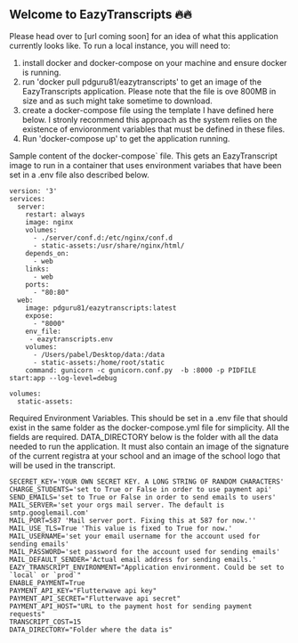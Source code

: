 ## Welcome to EazyTranscripts :fire::fire:

Please head over to [url coming soon] for an idea of what this application currently looks like. To run a local instance, you will need to:
1. install docker and docker-compose on your machine and ensure docker is running.
2. run 'docker pull pdguru81/eazytranscripts' to get an image of the EazyTranscripts application. Please note that the file is ove 800MB in size and as such might take sometime to download.
3. create a docker-compose file using the template I have defined here below. I stronly recommend this approach as the system relies on the existence of envioronment variables that must be defined in these files.
4. Run 'docker-compose up' to get the application running.

Sample content of the docker-compose` file.
This gets an EazyTranscript image to run in a container that uses
environment variabes that have been set  in a <Filename>.env file also described below.

```
version: '3'
services:
  server:
    restart: always
    image: nginx
    volumes:
      - ./server/conf.d:/etc/nginx/conf.d
      - static-assets:/usr/share/nginx/html/
    depends_on:
      - web
    links:
      - web
    ports:
      - "80:80"
  web:
    image: pdguru81/eazytranscripts:latest
    expose:
      - "8000"
    env_file:
     - eazytranscripts.env
    volumes:
      - /Users/pabel/Desktop/data:/data
      - static-assets:/home/root/static
    command: gunicorn -c gunicorn.conf.py  -b :8000 -p PIDFILE  start:app --log-level=debug 

volumes:
  static-assets:
```

Required Environment Variables.
This should be set in a <filename>.env file that should exist in the same folder as 
the docker-compose.yml file for simplicity. All the fields are required. DATA_DIRECTORY
below is the folder with all the data needed to run the application. It must also contain
an image of the signature of the current registra at your school and an image of the 
school logo that will be used in the transcript.

```
SECERET_KEY='YOUR OWN SECRET KEY. A LONG STRING OF RANDOM CHARACTERS'
CHARGE_STUDENTS='set to True or False in order to use payment api'
SEND_EMAILS='set to True or False in order to send emails to users'
MAIL_SERVER='set your orgs mail server. The default is smtp.googlemail.com'
MAIL_PORT=587 'Mail server port. Fixing this at 587 for now.''
MAIL_USE_TLS=True 'This value is fixed to True for now.'
MAIL_USERNAME='set your email username for the account used for sending emails'
MAIL_PASSWORD='set password for the account used for sending emails'
MAIL_DEFAULT_SENDER='Actual email address for sending emails.'
EAZY_TRANSCRIPT_ENVIRONMENT="Application environment. Could be set to `local` or `prod`"
ENABLE_PAYMENT=True
PAYMENT_API_KEY="Flutterwave api key"
PAYMENT_API_SECRET="Flutterwave api secret"
PAYMENT_API_HOST="URL to the payment host for sending payment requests"
TRANSCRIPT_COST=15
DATA_DIRECTORY="Folder where the data is"

```

